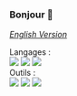 ### Bonjour 👋
*[English Version](./READMEEN.md)*

<!-- https://medium.com/javascript-in-plain-english/how-to-make-custom-language-badges-for-your-profile-using-shields-io-d2aeaf016b6b -->
Langages : 
<br>
![](https://img.shields.io/badge/-Python-3776AB?logo=python&logoColor=white&style=flat-square)
![](https://img.shields.io/badge/-PHP-777BB4?logo=PHP&logoColor=white&style=flat-square)
![](https://img.shields.io/badge/-JavaScript-F7DF1E?logo=JavaScript&logoColor=white&style=flat-square)
<br>
Outils : 
<br>
![](https://img.shields.io/badge/-Git-F05032?logo=git&logoColor=white&style=flat-square)
![](https://img.shields.io/badge/-GitHub-181717?logo=&logoColor=white&style=flat-square)
![](https://img.shields.io/badge/-Visual%20Studio%20Code-007ACC?logo=Visual-Studio-Code&logoColor=white&style=flat-square)


<!--
**L-Clem/L-Clem** is a ✨ _special_ ✨ repository because its `README.md` (this file) appears on your GitHub profile.

Here are some ideas to get you started:

- 🔭 I’m currently working on ...
- 🌱 I’m currently learning ...
- 👯 I’m looking to collaborate on ...
- 🤔 I’m looking for help with ...
- 💬 Ask me about ...
- 📫 How to reach me: ...
- 😄 Pronouns: ...
- ⚡ Fun fact: ...
-->
